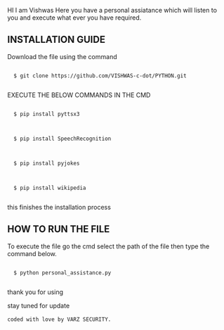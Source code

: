   HI I am Vishwas Here you have a personal assiatance which will listen to you and execute what ever you have required.
  
  INSTALLATION GUIDE
  ----------------------
  Download the file using the command 
  <pre><code>
  $ git clone https://github.com/VISHWAS-c-dot/PYTHON.git
  </code></pre>
  
  EXECUTE THE BELOW COMMANDS IN THE CMD
  <pre><code>
  $ pip install pyttsx3
  </code></pre>
  <pre><code>
  $ pip install SpeechRecognition
  </code></pre>
  <pre><code>
  $ pip install pyjokes
  </code></pre>
  <pre><code>
  $ pip install wikipedia
  </code></pre>
  
  this finishes the installation process
  
  HOW TO RUN THE FILE
  ----------------------
  To execute the file go the cmd select the path of the file then type the command below.
  <pre><code>
  $ python personal_assistance.py
  </code></pre>
  
  thank you for using
  
  stay tuned for update

<pre><code>coded with love by VARZ SECURITY.</code> </pre>
  
